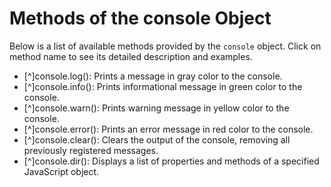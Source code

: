 # Methods of the <b>console</b> Object
Below is a list of available methods provided by the `console` object. Click on method name to see its detailed description and examples.

- [^]console.log(): Prints a message in gray color to the console.
- [^]console.info(): Prints informational message in green color to the console.
- [^]console.warn(): Prints warning message in yellow color to the console.
- [^]console.error(): Prints an error message in red color to the console.
- [^]console.clear(): Clears the output of the console, removing all previously registered messages.
- [^]console.dir(): Displays a list of properties and methods of a specified JavaScript object.
